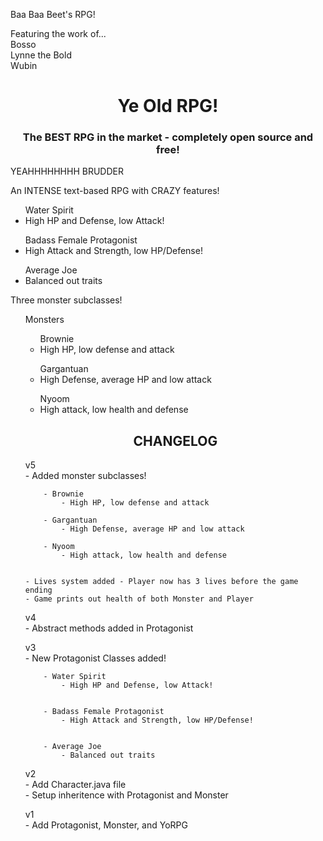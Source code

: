Baa Baa Beet's RPG!

Featuring the work of...  
Bosso  
Lynne the Bold  
Wubin  

  
  
  <center> <h1> Ye Old RPG! </h1> </center>
  <center> <h3> The BEST RPG in the market - completely open source and free!</h3> </center>
  <p> YEAHHHHHHHH BRUDDER </p>
  <p> An INTENSE text-based RPG with CRAZY features!</p>
<ul> Water Spirit <li> High HP and Defense, low Attack! </li> </ul>
<ul>Badass Female Protagonist  
<li>High Attack and Strength, low HP/Defense! </li> </ul>
<ul>Average Joe  
<li>Balanced out traits  </li></ul>

<p> Three monster subclasses! </p>
<ul> Monsters <ul> Brownie  <li>High HP, low defense and attack </li> </ul> <ul> Gargantuan<li>High Defense, average HP and low attack  </li></ul> 
<ul> Nyoom<li>High attack, low health and defense</li></ul>


			  
			     


<center><h2> CHANGELOG  </h2> </center>

  v5  
  	- Added monster subclasses!  
	  

		- Brownie  
			- High HP, low defense and attack  

		- Gargantuan  
			- High Defense, average HP and low attack  

		- Nyoom  
			- High attack, low health and defense  
			  

	- Lives system added - Player now has 3 lives before the game ending  
	- Game prints out health of both Monster and Player  

  
  v4  
	- Abstract methods added in Protagonist  
  
  v3   
  	- New Protagonist Classes added!  
	  

		- Water Spirit  
			- High HP and Defense, low Attack!  
			  

		- Badass Female Protagonist  
			- High Attack and Strength, low HP/Defense!   
			  
			    
		- Average Joe  
			- Balanced out traits  
			  
			     

  
  v2  
  	- Add Character.java file  
	- Setup inheritence with Protagonist and Monster  

  v1  
    - Add Protagonist, Monster, and YoRPG  





